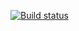 [![Build status](https://ci.appveyor.com/api/projects/status/9a1ltjbpeawpu7q2?svg=true)](https://ci.appveyor.com/project/AleksandrEpishkin/testwebinterface2)